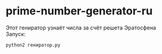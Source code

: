 # prime-number-generator-ru
Этот гениратор узнаёт числа за счёт решета Эратосфена <br>
Запуск:
```markdown
python2 гениратор.py
